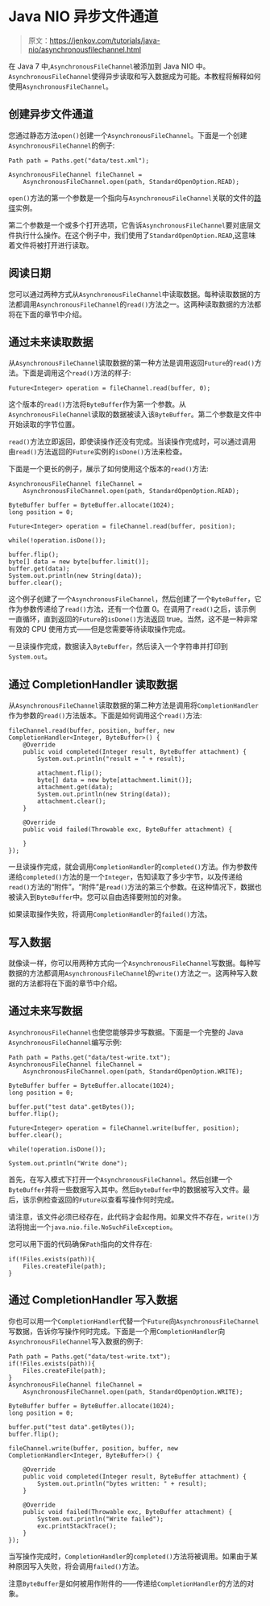 # Java NIO 异步文件通道

> 原文：<https://jenkov.com/tutorials/java-nio/asynchronousfilechannel.html>

在 Java 7 中,`AsynchronousFileChannel`被添加到 Java NIO 中。`AsynchronousFileChannel`使得异步读取和写入数据成为可能。本教程将解释如何使用`AsynchronousFileChannel`。

## 创建异步文件通道

您通过静态方法`open()`创建一个`AsynchronousFileChannel`。下面是一个创建`AsynchronousFileChannel`的例子:

```
Path path = Paths.get("data/test.xml");

AsynchronousFileChannel fileChannel =
    AsynchronousFileChannel.open(path, StandardOpenOption.READ);

```

`open()`方法的第一个参数是一个指向与`AsynchronousFileChannel`关联的文件的[路径](path.html)实例。

第二个参数是一个或多个打开选项，它告诉`AsynchronousFileChannel`要对底层文件执行什么操作。在这个例子中，我们使用了`StandardOpenOption.READ`,这意味着文件将被打开进行读取。

## 阅读日期

您可以通过两种方式从`AsynchronousFileChannel`中读取数据。每种读取数据的方法都调用`AsynchronousFileChannel`的`read()`方法之一。这两种读取数据的方法都将在下面的章节中介绍。

## 通过未来读取数据

从`AsynchronousFileChannel`读取数据的第一种方法是调用返回`Future`的`read()`方法。下面是调用这个`read()`方法的样子:

```
Future<Integer> operation = fileChannel.read(buffer, 0);

```

这个版本的`read()`方法将`ByteBuffer`作为第一个参数。从`AsynchronousFileChannel`读取的数据被读入该`ByteBuffer`。第二个参数是文件中开始读取的字节位置。

`read()`方法立即返回，即使读操作还没有完成。当读操作完成时，可以通过调用由`read()`方法返回的`Future`实例的`isDone()`方法来检查。

下面是一个更长的例子，展示了如何使用这个版本的`read()`方法:

```
AsynchronousFileChannel fileChannel = 
    AsynchronousFileChannel.open(path, StandardOpenOption.READ);

ByteBuffer buffer = ByteBuffer.allocate(1024);
long position = 0;

Future<Integer> operation = fileChannel.read(buffer, position);

while(!operation.isDone());

buffer.flip();
byte[] data = new byte[buffer.limit()];
buffer.get(data);
System.out.println(new String(data));
buffer.clear();

```

这个例子创建了一个`AsynchronousFileChannel`，然后创建了一个`ByteBuffer`，它作为参数传递给了`read()`方法，还有一个位置 0。在调用了`read()`之后，该示例一直循环，直到返回的`Future`的`isDone()`方法返回 true。当然，这不是一种非常有效的 CPU 使用方式——但是您需要等待读取操作完成。

一旦读操作完成，数据读入`ByteBuffer`，然后读入一个字符串并打印到`System.out`。

## 通过 CompletionHandler 读取数据

从`AsynchronousFileChannel`读取数据的第二种方法是调用将`CompletionHandler`作为参数的`read()`方法版本。下面是如何调用这个`read()`方法:

```
fileChannel.read(buffer, position, buffer, new CompletionHandler<Integer, ByteBuffer>() {
    @Override
    public void completed(Integer result, ByteBuffer attachment) {
        System.out.println("result = " + result);

        attachment.flip();
        byte[] data = new byte[attachment.limit()];
        attachment.get(data);
        System.out.println(new String(data));
        attachment.clear();
    }

    @Override
    public void failed(Throwable exc, ByteBuffer attachment) {

    }
});

```

一旦读操作完成，就会调用`CompletionHandler`的`completed()`方法。作为参数传递给`completed()`方法的是一个`Integer`，告知读取了多少字节，以及传递给`read()`方法的“附件”。“附件”是`read()`方法的第三个参数。在这种情况下，数据也被读入到`ByteBuffer`中。您可以自由选择要附加的对象。

如果读取操作失败，将调用`CompletionHandler`的`failed()`方法。

## 写入数据

就像读一样，你可以用两种方式向一个`AsynchronousFileChannel`写数据。每种写数据的方法都调用`AsynchronousFileChannel`的`write()`方法之一。这两种写入数据的方法都将在下面的章节中介绍。

## 通过未来写数据

`AsynchronousFileChannel`也使您能够异步写数据。下面是一个完整的 Java `AsynchronousFileChannel`编写示例:

```
Path path = Paths.get("data/test-write.txt");
AsynchronousFileChannel fileChannel = 
    AsynchronousFileChannel.open(path, StandardOpenOption.WRITE);

ByteBuffer buffer = ByteBuffer.allocate(1024);
long position = 0;

buffer.put("test data".getBytes());
buffer.flip();

Future<Integer> operation = fileChannel.write(buffer, position);
buffer.clear();

while(!operation.isDone());

System.out.println("Write done");

```

首先，在写入模式下打开一个`AsynchronousFileChannel`。然后创建一个`ByteBuffer`并将一些数据写入其中。然后`ByteBuffer`中的数据被写入文件。最后，该示例检查返回的`Future`以查看写操作何时完成。

请注意，该文件必须已经存在，此代码才会起作用。如果文件不存在，`write()`方法将抛出一个`java.nio.file.NoSuchFileException`。

您可以用下面的代码确保`Path`指向的文件存在:

```
if(!Files.exists(path)){
    Files.createFile(path);
}

```

## 通过 CompletionHandler 写入数据

你也可以用一个`CompletionHandler`代替一个`Future`向`AsynchronousFileChannel`写数据，告诉你写操作何时完成。下面是一个用`CompletionHandler`向`AsynchronousFileChannel`写入数据的例子:

```
Path path = Paths.get("data/test-write.txt");
if(!Files.exists(path)){
    Files.createFile(path);
}
AsynchronousFileChannel fileChannel = 
    AsynchronousFileChannel.open(path, StandardOpenOption.WRITE);

ByteBuffer buffer = ByteBuffer.allocate(1024);
long position = 0;

buffer.put("test data".getBytes());
buffer.flip();

fileChannel.write(buffer, position, buffer, new CompletionHandler<Integer, ByteBuffer>() {

    @Override
    public void completed(Integer result, ByteBuffer attachment) {
        System.out.println("bytes written: " + result);
    }

    @Override
    public void failed(Throwable exc, ByteBuffer attachment) {
        System.out.println("Write failed");
        exc.printStackTrace();
    }
});

```

当写操作完成时，`CompletionHandler`的`completed()`方法将被调用。如果由于某种原因写入失败，将会调用`failed()`方法。

注意`ByteBuffer`是如何被用作附件的——传递给`CompletionHandler`的方法的对象。